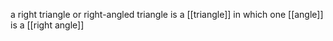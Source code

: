 a right triangle or right-angled triangle is a [[triangle]] in which one [[angle]] is a [[right angle]]